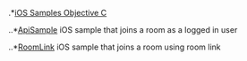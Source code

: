 

.*[iOS Samples Objective C](https://github.com/vidyoworks/VidyoWorksSamples/tree/master/iOS)

..*[ApiSample](https://github.com/vidyoworks/VidyoWorksSamples/tree/master/iOS/ApiSample)
	iOS sample that joins a room as a logged in user

..*[RoomLink](https://github.com/vidyoworks/VidyoWorksSamples/tree/master/iOS/RoomLink)
	iOS sample that joins a room using room link
